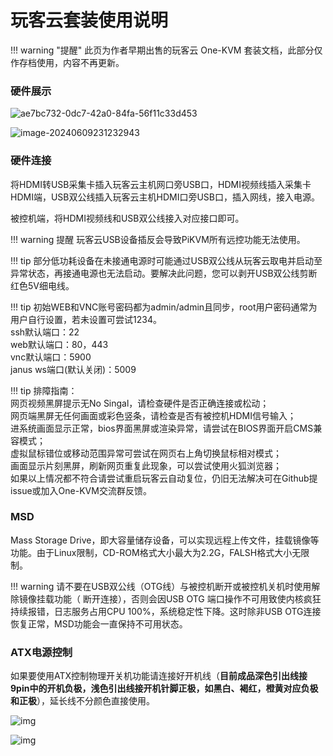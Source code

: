# 玩客云套装使用说明

!!! warning "提醒"
    此页为作者早期出售的玩客云 One-KVM 套装文档，此部分仅作存档使用，内容不再更新。

### **硬件展示**

![ae7bc732-0dc7-42a0-84fa-56f11c33d453](../img/ae7bc732-0dc7-42a0-84fa-56f11c33d453.png)

![image-20240609231232943](../img/image-20240609231232943.png)

### 硬件连接

将HDMI转USB采集卡插入玩客云主机网口旁USB口，HDMI视频线插入采集卡HDMI端，USB双公线插入玩客云主机HDMI口旁USB口，插入网线，接入电源。

被控机端，将HDMI视频线和USB双公线接入对应接口即可。

!!! warning 提醒
    玩客云USB设备插反会导致PiKVM所有远控功能无法使用。

!!! tip
    部分低功耗设备在未接通电源时可能通过USB双公线从玩客云取电并启动至异常状态，再接通电源也无法启动。要解决此问题，您可以剥开USB双公线剪断红色5V细电线。

!!! tip
    初始WEB和VNC账号密码都为admin/admin且同步，root用户密码通常为用户自行设置，若未设置可尝试1234。<br>ssh默认端口：22<br>web默认端口：80，443<br>vnc默认端口：5900<br>janus ws端口(默认关闭)：5009

!!! tip
    排障指南：<br>网页视频黑屏提示无No Singal，请检查硬件是否正确连接或松动；<br>网页端黑屏无任何画面或彩色竖条，请检查是否有被控机HDMI信号输入；<br>进系统画面显示正常，bios界面黑屏或渲染异常，请尝试在BIOS界面开启CMS兼容模式；<br>虚拟鼠标错位或移动范围异常可尝试在网页右上角切换鼠标相对模式；<br>画面显示片刻黑屏，刷新网页重复此现象，可以尝试使用火狐浏览器；<br>如果以上情况都不符合请尝试重启玩客云自动复位，仍旧无法解决可在Github提issue或加入One-KVM交流群反馈。



### MSD

Mass Storage Drive，即大容量储存设备，可以实现远程上传文件，挂载镜像等功能。由于Linux限制，CD-ROM格式大小最大为2.2G，FALSH格式大小无限制。

!!! warning
    请不要在USB双公线（OTG线）与被控机断开或被控机关机时使用解除镜像挂载功能（ 断开连接），否则会因USB OTG 端口操作不可用致使内核疯狂持续报错，日志服务占用CPU 100%，系统稳定性下降。这时除非USB OTG连接恢复正常，MSD功能会一直保持不可用状态。



### ATX电源控制

如果要使用ATX控制物理开关机功能请连接好开机线（**目前成品深色引出线接9pin中的开机负极，浅色引出线接开机针脚正极，如黑白、褐红，橙黄对应负极和正极**），延长线不分颜色直接使用。

![img](../img/1717946862304-33.png)

![img](../img/1717946858221-30.jpeg)
